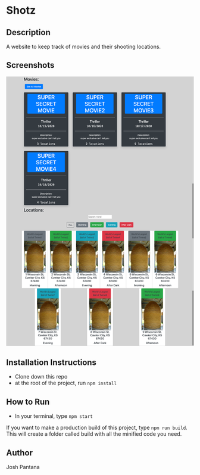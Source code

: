 # Shotz

## Description
A website to keep track of movies and their shooting locations.

## Screenshots
![Image of the Shotz website.](https://raw.githubusercontent.com/jpantana/shotz/master/screenshots/shotz.png "screenshot of Shotz site.")

## Installation Instructions
* Clone down this repo
* at the root of the project, run `npm install`

## How to Run
* In your terminal, type `npm start`

If you want to make a production build of this project, 
type `npm run build`. This will create a folder called build 
with all the minified code you need.

## Author
Josh Pantana
